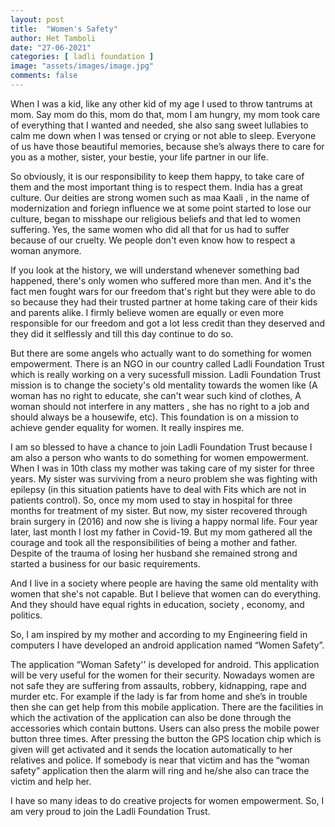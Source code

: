 ```yaml
---
layout: post
title:  "Women's Safety"
author: Het Tamboli
date: "27-06-2021"
categories: [ ladli foundation ]
image: "assets/images/image.jpg"
comments: false
---
```


When I was a kid, like any other kid of my age I used to throw tantrums at mom. Say mom do this, mom do that, mom I am hungry, my mom took care of everything that I wanted and needed, she also sang sweet  lullabies to calm me down when I was tensed or crying or not able to sleep. Everyone of us have those beautiful memories, because she’s always there
to care for you as a mother, sister, your bestie, your life partner in our life.

So obviously, it is our responsibility to keep them happy, to take care of them and the most important thing is to respect them. India has a great culture. Our deities are strong women such as maa Kaali , in the name of modernization and foriegn influence we at  some point started to lose our culture, began to misshape our religious beliefs and that led to women suffering. Yes, the same women who did all that for us had to suffer because of our cruelty. We people don't even know how to respect a woman anymore.

If you look at the history, we will understand whenever something bad happened, there's only women who suffered more than men. And it's the fact men fought wars for our freedom that's right but they were able to do so because they had their trusted partner at home taking care of their kids and parents alike. I firmly believe women are equally or even more responsible for our freedom and got a lot less credit than they deserved and they did it selflessly and till this day continue to do so.

But there are some angels who actually want to do something for women empowerment.
There is an NGO in our country called Ladli Foundation Trust which is really working on a very sucessfull mission. Ladli Foundation Trust mission is to change the society's old mentality
towards the women like (A woman has no right to educate, she can't wear such kind of clothes, A woman should not interfere in any matters , she has no right to a job and should always be a housewife, etc). This foundation is on a mission to achieve gender equality for women. It really inspires me.

I am so blessed to have a chance to join Ladli Foundation Trust because I am also a person who wants to do something for women empowerment. When I was in 10th class my mother was taking care of my sister for three years. My sister was surviving from a neuro problem she was fighting with epilepsy (in this situation patients have to deal with Fits which are not in patients control). So, once my mom used to stay in hospital for three months for treatment of my sister.
But now, my sister recovered through brain surgery in (2016) and now she is living a happy normal life. Four year later, last month I lost my father in Covid-19. But my mom gathered all the courage and took all the responsibilities of being a mother and father. Despite of the trauma of losing her husband she remained strong and started a business for our basic requirements.

And I live in a society where people are having the same old mentality with women that she's not capable. But I believe that women can do everything. And they should have equal rights in education, society , economy, and politics.

So, I am inspired by my mother and according to my Engineering field in computers I have developed an android  application named “Women Safety”.

The application “Woman Safety'' is developed for android. This application will be very useful for the women for their security. Nowadays women are not safe they are suffering from assaults, robbery, kidnapping, rape and murder etc. For example if the lady is far from home and she’s in trouble then she can get help from this mobile application. There are the facilities in which the activation of the application can also be done through the accessories which contain buttons. Users can also press the mobile power button three times. After pressing the button the GPS location chip which is given will get activated and it sends the location automatically to her relatives and police. If somebody is near that victim and has the “woman safety” application then the alarm will ring and he/she also can trace the victim and help her.

I have so many ideas to do creative projects for women empowerment. So, I am very proud to join the Ladli Foundation Trust.
